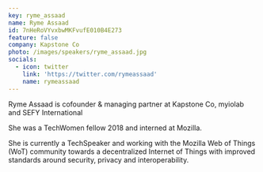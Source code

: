 ```yaml
---
key: ryme_assaad
name: Ryme Assaad
id: 7nHeRoVYvxbwMKFvufE010B4E273
feature: false
company: Kapstone Co
photo: /images/speakers/ryme_assaad.jpg
socials:
  - icon: twitter
    link: 'https://twitter.com/rymeassaad'
    name: rymeassaad
---
```

Ryme Assaad is cofounder & managing partner at Kapstone Co, myiolab and SEFY International

She was a TechWomen fellow 2018 and interned at Mozilla. 

She is currently a TechSpeaker and working with the Mozilla Web of Things (WoT) community towards a decentralized Internet of Things with improved standards around security, privacy and interoperability.